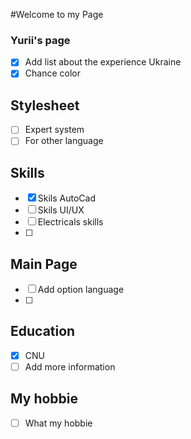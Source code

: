 #Welcome to my Page 
### Yurii's page 

- [x]  Add list about the experience Ukraine
- [x]  Chance color

## Stylesheet 
- [ ]  Expert system
- [ ]  For other language

## Skills 
- [x]  Skils AutoCad 
- [ ]  Skils UI/UX 
- [ ]  Electricals skills 
- [ ]  

## Main Page 
- [ ] Add option language 
- [ ] 

## Education 
- [x] CNU
- [ ] Add more information 

## My hobbie 
- [ ] What my hobbie 
